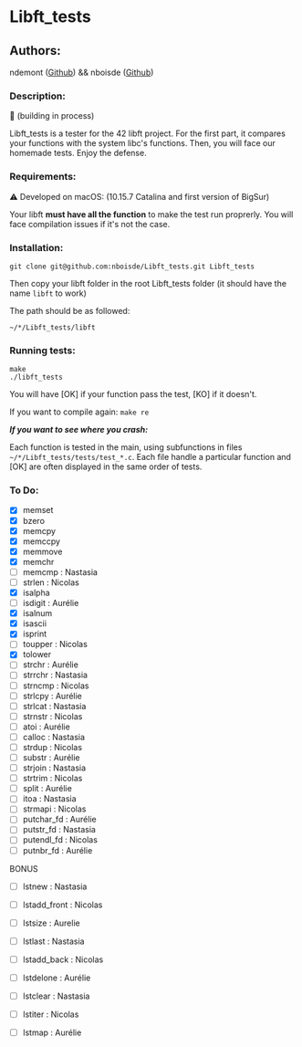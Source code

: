 # Libft_tests
## Authors:
ndemont ([Github](https://github.com/ndemont)) && nboisde ([Github](https://github.com/nboisde))

### Description:
:wrench: (building in process)

Libft_tests is a tester for the 42 libft project. For the first part, it compares your functions with the system libc's functions. Then, you will face our homemade tests.
Enjoy the defense.

### Requirements:
:warning: Developed on macOS: (10.15.7 Catalina and first version of BigSur)

Your libft **must have all the function** to make the test run proprerly. You will face compilation issues if it's not the case.

### Installation:
```
git clone git@github.com:nboisde/Libft_tests.git Libft_tests
```
Then copy your libft folder in the root Libft_tests folder (it should have the name `libft` to work)

The path should be as followed:
```
~/*/Libft_tests/libft
```

### Running tests:
```
make
./libft_tests
```
You will have [OK] if your function pass the test, [KO] if it doesn't.

If you want to compile again: `make re`

***If you want to see where you crash:***

Each function is tested in the main, using subfunctions in files `~/*/Libft_tests/tests/test_*.c`. Each file handle a particular function and [OK] are often displayed in the same order of tests.

### To Do:

- [x] memset
- [x] bzero
- [x] memcpy
- [x] memccpy 
- [x] memmove 
- [x] memchr 
- [ ] memcmp : Nastasia
- [ ] strlen : Nicolas
- [x] isalpha 
- [ ] isdigit : Aurélie
- [x] isalnum 
- [x] isascii
- [x] isprint 
- [ ] toupper : Nicolas
- [x] tolower
- [ ] strchr : Aurélie
- [ ] strrchr : Nastasia
- [ ] strncmp : Nicolas
- [ ] strlcpy : Aurélie
- [ ] strlcat : Nastasia
- [ ] strnstr : Nicolas
- [ ] atoi : Aurélie
- [ ] calloc : Nastasia
- [ ] strdup : Nicolas
- [ ] substr : Aurélie
- [ ] strjoin : Nastasia
- [ ] strtrim : Nicolas
- [ ] split : Aurélie
- [ ] itoa : Nastasia
- [ ] strmapi : Nicolas
- [ ] putchar_fd : Aurélie
- [ ] putstr_fd : Nastasia
- [ ] putendl_fd : Nicolas
- [ ] putnbr_fd : Aurélie

BONUS

- [ ] lstnew : Nastasia
- [ ] lstadd_front : Nicolas
- [ ] lstsize : Aurelie
- [ ] lstlast : Nastasia
- [ ] lstadd_back : Nicolas
- [ ] lstdelone : Aurélie
- [ ] lstclear : Nastasia
- [ ] lstiter : Nicolas
- [ ] lstmap : Aurélie

